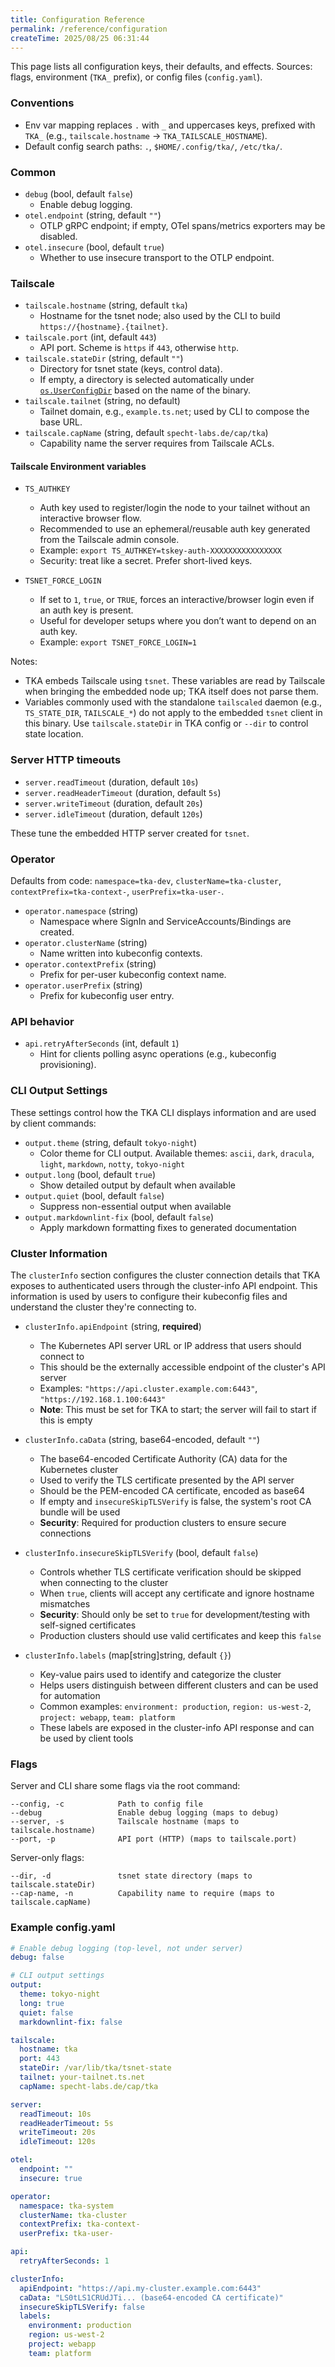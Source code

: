 ```yaml
---
title: Configuration Reference
permalink: /reference/configuration
createTime: 2025/08/25 06:31:44
---
```


This page lists all configuration keys, their defaults, and effects. Sources: flags, environment (`TKA_` prefix), or config files (`config.yaml`).

### Conventions

- Env var mapping replaces `.` with `_` and uppercases keys, prefixed with `TKA_` (e.g., `tailscale.hostname` → `TKA_TAILSCALE_HOSTNAME`).
- Default config search paths: `.`, `$HOME/.config/tka/`, `/etc/tka/`.

### Common

- `debug` (bool, default `false`)
  - Enable debug logging.
- `otel.endpoint` (string, default `""`)
  - OTLP gRPC endpoint; if empty, OTel spans/metrics exporters may be disabled.
- `otel.insecure` (bool, default `true`)
  - Whether to use insecure transport to the OTLP endpoint.

### Tailscale

- `tailscale.hostname` (string, default `tka`)
  - Hostname for the tsnet node; also used by the CLI to build `https://{hostname}.{tailnet}`.
- `tailscale.port` (int, default `443`)
  - API port. Scheme is `https` if `443`, otherwise `http`.
- `tailscale.stateDir` (string, default `""`)
  - Directory for tsnet state (keys, control data).
  - If empty, a directory is selected automatically under [`os.UserConfigDir`](https://golang.org/pkg/os/#UserConfigDir) based on the name of the binary.
- `tailscale.tailnet` (string, no default)
  - Tailnet domain, e.g., `example.ts.net`; used by CLI to compose the base URL.
- `tailscale.capName` (string, default `specht-labs.de/cap/tka`)
  - Capability name the server requires from Tailscale ACLs.

#### Tailscale Environment variables

- `TS_AUTHKEY`
  - Auth key used to register/login the node to your tailnet without an interactive browser flow.
  - Recommended to use an ephemeral/reusable auth key generated from the Tailscale admin console.
  - Example: `export TS_AUTHKEY=tskey-auth-XXXXXXXXXXXXXXXX`
  - Security: treat like a secret. Prefer short-lived keys.

- `TSNET_FORCE_LOGIN`
  - If set to `1`, `true`, or `TRUE`, forces an interactive/browser login even if an auth key is present.
  - Useful for developer setups where you don’t want to depend on an auth key.
  - Example: `export TSNET_FORCE_LOGIN=1`

Notes:

- TKA embeds Tailscale using `tsnet`. These variables are read by Tailscale when bringing the embedded node up; TKA itself does not parse them.
- Variables commonly used with the standalone `tailscaled` daemon (e.g., `TS_STATE_DIR`, `TAILSCALE_*`) do not apply to the embedded `tsnet` client in this binary. Use `tailscale.stateDir` in TKA config or `--dir` to control state location.

### Server HTTP timeouts

- `server.readTimeout` (duration, default `10s`)
- `server.readHeaderTimeout` (duration, default `5s`)
- `server.writeTimeout` (duration, default `20s`)
- `server.idleTimeout` (duration, default `120s`)

These tune the embedded HTTP server created for `tsnet`.

### Operator

Defaults from code: `namespace=tka-dev`, `clusterName=tka-cluster`, `contextPrefix=tka-context-`, `userPrefix=tka-user-`.

- `operator.namespace` (string)
  - Namespace where SignIn and ServiceAccounts/Bindings are created.
- `operator.clusterName` (string)
  - Name written into kubeconfig contexts.
- `operator.contextPrefix` (string)
  - Prefix for per-user kubeconfig context name.
- `operator.userPrefix` (string)
  - Prefix for kubeconfig user entry.

### API behavior

- `api.retryAfterSeconds` (int, default `1`)
  - Hint for clients polling async operations (e.g., kubeconfig provisioning).

### CLI Output Settings

These settings control how the TKA CLI displays information and are used by client commands:

- `output.theme` (string, default `tokyo-night`)
  - Color theme for CLI output. Available themes: `ascii`, `dark`, `dracula`, `light`, `markdown`, `notty`, `tokyo-night`
- `output.long` (bool, default `true`)
  - Show detailed output by default when available
- `output.quiet` (bool, default `false`)
  - Suppress non-essential output when available
- `output.markdownlint-fix` (bool, default `false`)
  - Apply markdown formatting fixes to generated documentation

### Cluster Information

The `clusterInfo` section configures the cluster connection details that TKA exposes to authenticated users through the cluster-info API endpoint. This information is used by users to configure their kubeconfig files and understand the cluster they're connecting to.

- `clusterInfo.apiEndpoint` (string, **required**)
  - The Kubernetes API server URL or IP address that users should connect to
  - This should be the externally accessible endpoint of the cluster's API server
  - Examples: `"https://api.cluster.example.com:6443"`, `"https://192.168.1.100:6443"`
  - **Note**: This must be set for TKA to start; the server will fail to start if this is empty

- `clusterInfo.caData` (string, base64-encoded, default `""`)
  - The base64-encoded Certificate Authority (CA) data for the Kubernetes cluster
  - Used to verify the TLS certificate presented by the API server
  - Should be the PEM-encoded CA certificate, encoded as base64
  - If empty and `insecureSkipTLSVerify` is false, the system's root CA bundle will be used
  - **Security**: Required for production clusters to ensure secure connections

- `clusterInfo.insecureSkipTLSVerify` (bool, default `false`)
  - Controls whether TLS certificate verification should be skipped when connecting to the cluster
  - When `true`, clients will accept any certificate and ignore hostname mismatches
  - **Security**: Should only be set to `true` for development/testing with self-signed certificates
  - Production clusters should use valid certificates and keep this `false`

- `clusterInfo.labels` (map[string]string, default `{}`)
  - Key-value pairs used to identify and categorize the cluster
  - Helps users distinguish between different clusters and can be used for automation
  - Common examples: `environment: production`, `region: us-west-2`, `project: webapp`, `team: platform`
  - These labels are exposed in the cluster-info API response and can be used by client tools

### Flags

Server and CLI share some flags via the root command:

```text
--config, -c            Path to config file
--debug                 Enable debug logging (maps to debug)
--server, -s            Tailscale hostname (maps to tailscale.hostname)
--port, -p              API port (HTTP) (maps to tailscale.port)
```

Server-only flags:

```text
--dir, -d               tsnet state directory (maps to tailscale.stateDir)
--cap-name, -n          Capability name to require (maps to tailscale.capName)
```

### Example config.yaml

```yaml
# Enable debug logging (top-level, not under server)
debug: false

# CLI output settings
output:
  theme: tokyo-night
  long: true
  quiet: false
  markdownlint-fix: false

tailscale:
  hostname: tka
  port: 443
  stateDir: /var/lib/tka/tsnet-state
  tailnet: your-tailnet.ts.net
  capName: specht-labs.de/cap/tka

server:
  readTimeout: 10s
  readHeaderTimeout: 5s
  writeTimeout: 20s
  idleTimeout: 120s

otel:
  endpoint: ""
  insecure: true

operator:
  namespace: tka-system
  clusterName: tka-cluster
  contextPrefix: tka-context-
  userPrefix: tka-user-

api:
  retryAfterSeconds: 1

clusterInfo:
  apiEndpoint: "https://api.my-cluster.example.com:6443"
  caData: "LS0tLS1CRUdJTi... (base64-encoded CA certificate)"
  insecureSkipTLSVerify: false
  labels:
    environment: production
    region: us-west-2
    project: webapp
    team: platform
```
